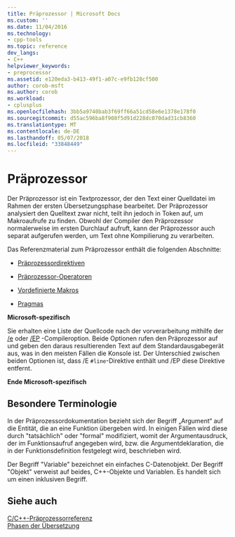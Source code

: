 ```yaml
---
title: Präprozessor | Microsoft Docs
ms.custom: ''
ms.date: 11/04/2016
ms.technology:
- cpp-tools
ms.topic: reference
dev_langs:
- C++
helpviewer_keywords:
- preprocessor
ms.assetid: e120eda3-b413-49f1-a07c-e9fb128cf500
author: corob-msft
ms.author: corob
ms.workload:
- cplusplus
ms.openlocfilehash: 3bb5a9740bab3f69ff66a51cd58e6e1378e178f0
ms.sourcegitcommit: d55ac596ba8f908f5d91d228dc070dad31cb8360
ms.translationtype: MT
ms.contentlocale: de-DE
ms.lasthandoff: 05/07/2018
ms.locfileid: "33848449"
---
```

# <a name="preprocessor"></a>Präprozessor
Der Präprozessor ist ein Textprozessor, der den Text einer Quelldatei im Rahmen der ersten Übersetzungsphase bearbeitet. Der Präprozessor analysiert den Quelltext zwar nicht, teilt ihn jedoch in Token auf, um Makroaufrufe zu finden. Obwohl der Compiler den Präprozessor normalerweise im ersten Durchlauf aufruft, kann der Präprozessor auch separat aufgerufen werden, um Text ohne Kompilierung zu verarbeiten.  
  
 Das Referenzmaterial zum Präprozessor enthält die folgenden Abschnitte:  
  
-   [Präprozessordirektiven](../preprocessor/preprocessor-directives.md)  
  
-   [Präprozessor-Operatoren](../preprocessor/preprocessor-operators.md)  
  
-   [Vordefinierte Makros](../preprocessor/predefined-macros.md)  
  
-   [Pragmas](../preprocessor/pragma-directives-and-the-pragma-keyword.md)  
  
 **Microsoft-spezifisch**  
  
 Sie erhalten eine Liste der Quellcode nach der vorverarbeitung mithilfe der [/e](../build/reference/e-preprocess-to-stdout.md) oder [/EP](../build/reference/ep-preprocess-to-stdout-without-hash-line-directives.md) -Compileroption. Beide Optionen rufen den Präprozessor auf und geben den daraus resultierenden Text auf dem Standardausgabegerät aus, was in den meisten Fällen die Konsole ist. Der Unterschied zwischen beiden Optionen ist, dass /E `#line`-Direktive enthält und /EP diese Direktive entfernt.  
  
 **Ende Microsoft-spezifisch**  
  
##  <a name="_predir_special_terminology"></a> Besondere Terminologie  
 In der Präprozessordokumentation bezieht sich der Begriff „Argument“ auf die Entität, die an eine Funktion übergeben wird. In einigen Fällen wird diese durch "tatsächlich" oder "formal" modifiziert, womit der Argumentausdruck, der im Funktionsaufruf angegeben wird, bzw. die Argumentdeklaration, die in der Funktionsdefinition festgelegt wird, beschrieben wird.  
  
 Der Begriff "Variable" bezeichnet ein einfaches C-Datenobjekt. Der Begriff "Objekt" verweist auf beides, C++-Objekte und Variablen. Es handelt sich um einen inklusiven Begriff.  
  
## <a name="see-also"></a>Siehe auch  
 [C/C++-Präprozessorreferenz](../preprocessor/c-cpp-preprocessor-reference.md)   
 [Phasen der Übersetzung](../preprocessor/phases-of-translation.md)